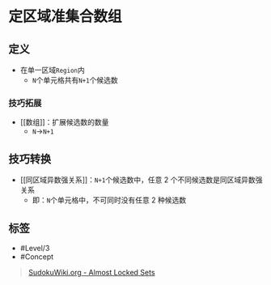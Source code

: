 # 定区域准集合数组

<!-- START doctoc generated TOC please keep comment here to allow auto update -->
<!-- DON'T EDIT THIS SECTION, INSTEAD RE-RUN doctoc TO UPDATE -->

<!-- END doctoc generated TOC please keep comment here to allow auto update -->

## 定义

- 在单一区域`Region`内
	- `N`个单元格共有`N+1`个候选数

###  技巧拓展

- [[数组]]：扩展候选数的数量
	- `N`→`N+1`

## 技巧转换

- [[同区域异数强关系]]：`N+1`个候选数中，任意 2 个不同候选数是同区域异数强关系
	- 即：`N`个单元格中，不可同时没有任意 2 种候选数

## 标签

- \#Level/3
- \#Concept

> [SudokuWiki.org - Almost Locked Sets](https://www.sudokuwiki.org/Almost_Locked_Sets)
